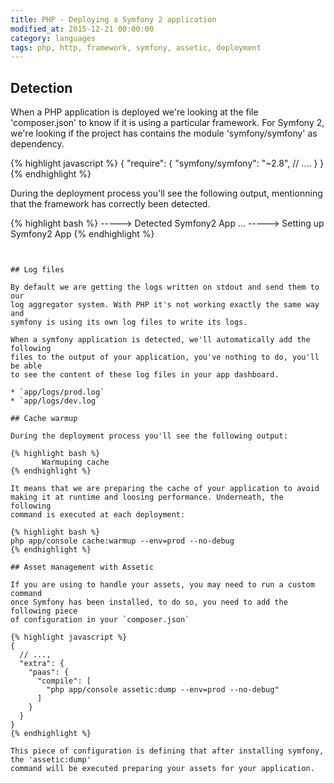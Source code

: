 ```yaml
---
title: PHP - Deploying a Symfony 2 application
modified_at: 2015-12-21 00:00:00
category: languages
tags: php, http, framework, symfony, assetic, deployment
---
```


## Detection

When a PHP application is deployed we're looking at the file 'composer.json' to
know if it is using a particular framework. For Symfony 2, we're looking if the
project has contains the module 'symfony/symfony' as dependency.

{% highlight javascript %}
{
  "require": {
    "symfony/symfony": "~2.8",
    // ....
  }
}
{% endhighlight %}

During the deployment process you'll see the following output, mentionning that
the framework has correctly been detected.

{% highlight bash %}
-----> Detected Symfony2 App
...
-----> Setting up Symfony2 App
{% endhighlight %}

```


## Log files

By default we are getting the logs written on stdout and send them to our
log aggregator system. With PHP it's not working exactly the same way and
symfony is using its own log files to write its logs.

When a symfony application is detected, we'll automatically add the following
files to the output of your application, you've nothing to do, you'll be able
to see the content of these log files in your app dashboard.

* `app/logs/prod.log`
* `app/logs/dev.log`

## Cache warmup

During the deployment process you'll see the following output:

{% highlight bash %}
       Warmuping cache
{% endhighlight %}

It means that we are preparing the cache of your application to avoid
making it at runtime and loosing performance. Underneath, the following
command is executed at each deployment:

{% highlight bash %}
php app/console cache:warmup --env=prod --no-debug
{% endhighlight %}

## Asset management with Assetic

If you are using to handle your assets, you may need to run a custom command
once Symfony has been installed, to do so, you need to add the following piece
of configuration in your `composer.json`

{% highlight javascript %}
{
  // ...,
  "extra": {
    "paas": {
      "compile": [
        "php app/console assetic:dump --env=prod --no-debug"
      ]
    }
  }
}
{% endhighlight %}

This piece of configuration is defining that after installing symfony, the 'assetic:dump'
command will be executed preparing your assets for your application.
